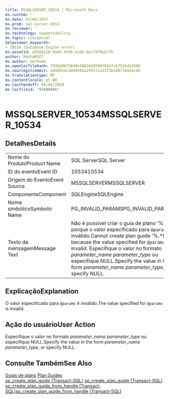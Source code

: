 ```yaml
---
title: MSSQLSERVER_10534 | Microsoft Docs
ms.custom: ''
ms.date: 03/06/2017
ms.prod: sql-server-2014
ms.reviewer: ''
ms.technology: supportability
ms.topic: conceptual
helpviewer_keywords:
- 10534 (Database Engine error)
ms.assetid: e65bb118-99d5-4fdb-b1d5-0ec70f0a677b
author: MashaMSFT
ms.author: mathoma
ms.openlocfilehash: 793bb0bf5048e30624d9566f65e7c6752bd14386
ms.sourcegitcommit: ad4d92dce894592a259721a1571b1d8736abacdb
ms.translationtype: MT
ms.contentlocale: pt-BR
ms.lasthandoff: 08/04/2020
ms.locfileid: "87680466"
---
```

# <a name="mssqlserver_10534"></a><span data-ttu-id="22395-102">MSSQLSERVER_10534</span><span class="sxs-lookup"><span data-stu-id="22395-102">MSSQLSERVER_10534</span></span>
    
## <a name="details"></a><span data-ttu-id="22395-103">Detalhes</span><span class="sxs-lookup"><span data-stu-id="22395-103">Details</span></span>  
  
|||  
|-|-|  
|<span data-ttu-id="22395-104">Nome do Produto</span><span class="sxs-lookup"><span data-stu-id="22395-104">Product Name</span></span>|<span data-ttu-id="22395-105">SQL Server</span><span class="sxs-lookup"><span data-stu-id="22395-105">SQL Server</span></span>|  
|<span data-ttu-id="22395-106">ID do evento</span><span class="sxs-lookup"><span data-stu-id="22395-106">Event ID</span></span>|<span data-ttu-id="22395-107">10534</span><span class="sxs-lookup"><span data-stu-id="22395-107">10534</span></span>|  
|<span data-ttu-id="22395-108">Origem do Evento</span><span class="sxs-lookup"><span data-stu-id="22395-108">Event Source</span></span>|<span data-ttu-id="22395-109">MSSQLSERVER</span><span class="sxs-lookup"><span data-stu-id="22395-109">MSSQLSERVER</span></span>|  
|<span data-ttu-id="22395-110">Componente</span><span class="sxs-lookup"><span data-stu-id="22395-110">Component</span></span>|<span data-ttu-id="22395-111">SQLEngine</span><span class="sxs-lookup"><span data-stu-id="22395-111">SQLEngine</span></span>|  
|<span data-ttu-id="22395-112">Nome simbólico</span><span class="sxs-lookup"><span data-stu-id="22395-112">Symbolic Name</span></span>|<span data-ttu-id="22395-113">PG_INVALID_PARAMS</span><span class="sxs-lookup"><span data-stu-id="22395-113">PG_INVALID_PARAMS</span></span>|  
|<span data-ttu-id="22395-114">Texto da mensagem</span><span class="sxs-lookup"><span data-stu-id="22395-114">Message Text</span></span>|<span data-ttu-id="22395-115">Não é possível criar o guia de plano '%.\*ls' porque o valor especificado para `@params` é inválido.</span><span class="sxs-lookup"><span data-stu-id="22395-115">Cannot create plan guide '%.\*ls' because the value specified for `@params` is invalid.</span></span> <span data-ttu-id="22395-116">Especifique o valor no formato *parameter_name parameter_type* ou especifique NULL.</span><span class="sxs-lookup"><span data-stu-id="22395-116">Specify the value in the form *parameter_name parameter_type*, or specify NULL.</span></span>|  
  
## <a name="explanation"></a><span data-ttu-id="22395-117">Explicação</span><span class="sxs-lookup"><span data-stu-id="22395-117">Explanation</span></span>  
 <span data-ttu-id="22395-118">O valor especificado para `@params` é inválido.</span><span class="sxs-lookup"><span data-stu-id="22395-118">The value specified for `@params` is invalid.</span></span>  
  
## <a name="user-action"></a><span data-ttu-id="22395-119">Ação do usuário</span><span class="sxs-lookup"><span data-stu-id="22395-119">User Action</span></span>  
 <span data-ttu-id="22395-120">Especifique o valor no formato *parameter_name parameter_type* ou especifique NULL.</span><span class="sxs-lookup"><span data-stu-id="22395-120">Specify the value in the form *parameter_name parameter_type*, or specify NULL.</span></span>  
  
## <a name="see-also"></a><span data-ttu-id="22395-121">Consulte Também</span><span class="sxs-lookup"><span data-stu-id="22395-121">See Also</span></span>  
 <span data-ttu-id="22395-122">[Guias de plano](../performance/plan-guides.md) </span><span class="sxs-lookup"><span data-stu-id="22395-122">[Plan Guides](../performance/plan-guides.md) </span></span>  
 <span data-ttu-id="22395-123">[sp_create_plan_guide &#40;Transact-SQL&#41;](/sql/relational-databases/system-stored-procedures/sp-create-plan-guide-transact-sql) </span><span class="sxs-lookup"><span data-stu-id="22395-123">[sp_create_plan_guide &#40;Transact-SQL&#41;](/sql/relational-databases/system-stored-procedures/sp-create-plan-guide-transact-sql) </span></span>  
 [<span data-ttu-id="22395-124">sp_create_plan_guide_from_handle &#40;Transact-SQL&#41;</span><span class="sxs-lookup"><span data-stu-id="22395-124">sp_create_plan_guide_from_handle &#40;Transact-SQL&#41;</span></span>](/sql/relational-databases/system-stored-procedures/sp-create-plan-guide-from-handle-transact-sql)  
  
  
